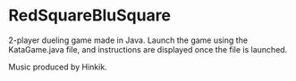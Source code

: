 # RedSquareBluSquare
2-player dueling game made in Java. Launch the game using the KataGame.java file, and instructions are displayed once the file is launched.

Music produced by Hinkik.
